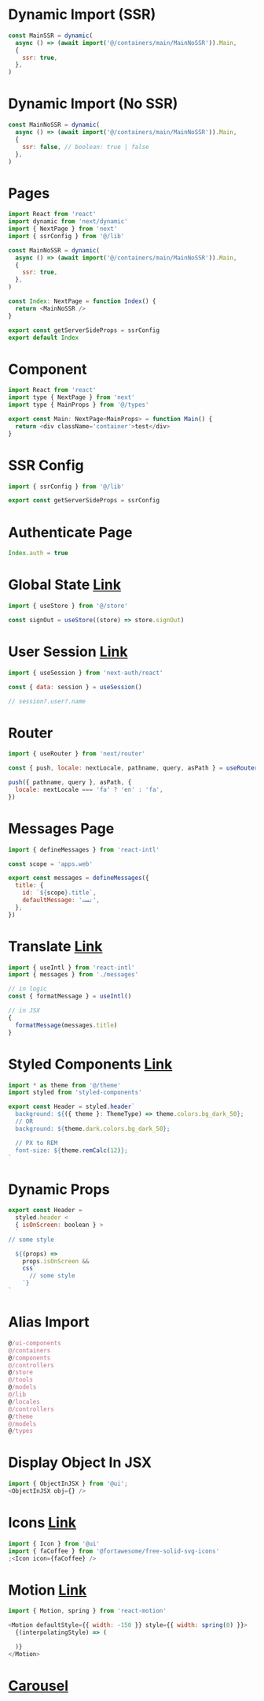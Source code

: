 # Dynamic Import (SSR)

```js
const MainSSR = dynamic(
  async () => (await import('@/containers/main/MainNoSSR')).Main,
  {
    ssr: true,
  },
)
```

# Dynamic Import (No SSR)

```js
const MainNoSSR = dynamic(
  async () => (await import('@/containers/main/MainNoSSR')).Main,
  {
    ssr: false, // boolean: true | false
  },
)
```

# Pages

```js
import React from 'react'
import dynamic from 'next/dynamic'
import { NextPage } from 'next'
import { ssrConfig } from '@/lib'

const MainNoSSR = dynamic(
  async () => (await import('@/containers/main/MainNoSSR')).Main,
  {
    ssr: true,
  },
)

const Index: NextPage = function Index() {
  return <MainNoSSR />
}

export const getServerSideProps = ssrConfig
export default Index
```

# Component

```js
import React from 'react'
import type { NextPage } from 'next'
import type { MainProps } from '@/types'

export const Main: NextPage<MainProps> = function Main() {
  return <div className='container'>test</div>
}
```

# SSR Config

```js
import { ssrConfig } from '@/lib'

export const getServerSideProps = ssrConfig
```

# Authenticate Page

```js
Index.auth = true
```

# Global State [Link](https://docs.pmnd.rs/zustand)

```js
import { useStore } from '@/store'

const signOut = useStore((store) => store.signOut)
```

# User Session [Link](https://next-auth.js.org/getting-started/example)

```js
import { useSession } from 'next-auth/react'

const { data: session } = useSession()

// session?.user?.name
```

# Router

```js
import { useRouter } from 'next/router'

const { push, locale: nextLocale, pathname, query, asPath } = useRouter()

push({ pathname, query }, asPath, {
  locale: nextLocale === 'fa' ? 'en' : 'fa',
})
```

# Messages Page

```js
import { defineMessages } from 'react-intl'

const scope = 'apps.web'

export const messages = defineMessages({
  title: {
    id: `${scope}.title`,
    defaultMessage: 'تست',
  },
})
```

# Translate [Link](https://formatjs.io/docs/react-intl/)

```js
import { useIntl } from 'react-intl'
import { messages } from './messages'

// in logic
const { formatMessage } = useIntl()

// in JSX
{
  formatMessage(messages.title)
}
```

# Styled Components [Link](https://styled-components.com/)

```js
import * as theme from '@/theme'
import styled from 'styled-components'

export const Header = styled.header`
  background: ${({ theme }: ThemeType) => theme.colors.bg_dark_50};
  // OR
  background: ${theme.dark.colors.bg_dark_50};

  // PX to REM
  font-size: ${theme.remCalc(12)};
`
```

# Dynamic Props

```js
export const Header =
  styled.header <
  { isOnScreen: boolean } >
  `
// some style

  ${(props) =>
    props.isOnScreen &&
    css`
      // some style
    `}
`
```

# Alias Import

```js
@/ui-components
@/containers
@/components
@/controllers
@/store
@/tools
@/models
@/lib
@/locales
@/controllers
@/theme
@/models
@/types
```

# Display Object In JSX

```js
import { ObjectInJSX } from '@ui';
<ObjectInJSX obj={} />
```

# Icons [Link](https://fontawesome.com/v5/docs/web/use-with/react)

```js
import { Icon } from '@ui'
import { faCoffee } from '@fortawesome/free-solid-svg-icons'
;<Icon icon={faCoffee} />
```

# Motion [Link](https://github.com/chenglou/react-motion)

```js
import { Motion, spring } from 'react-motion'

<Motion defaultStyle={{ width: -150 }} style={{ width: spring(0) }}>
  {(interpolatingStyle) => (

  )}
</Motion>
```

# [Carousel](https://maxmarinich.github.io/react-alice-carousel/)
